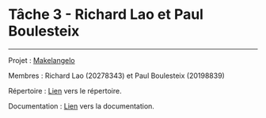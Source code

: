 # Tâche 3 - Richard Lao et Paul Boulesteix

******

Projet : [Makelangelo](https://github.com/umontreal-diro/Makelangelo-software)

Membres : Richard Lao (20278343) et Paul Boulesteix (20198839)

Répertoire : [Lien](https://github.com/kopelthep/3913-tache-2-et-3-Makelangelo-software) vers le répertoire.


Documentation : [Lien](https://github.com/kopelthep/3913-tache-2-et-3-Makelangelo-software/blob/master/Rapport%20tache%203.pdf) vers la documentation.
